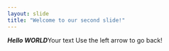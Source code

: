```yaml
---
layout: slide
title: "Welcome to our second slide!"
---
```

***Hello WORLD***Your text
Use the left arrow to go back!
